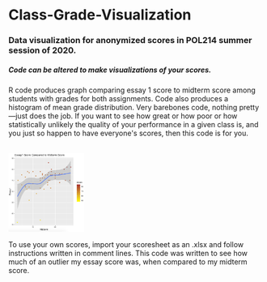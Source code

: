 # Class-Grade-Visualization
<h3>Data visualization for anonymized scores in POL214 summer session of 2020.</h3>
<h5>Code can be altered to make visualizations of your scores.</h5>
<p>R code produces graph comparing essay 1 score to midterm score among students with grades for both assignments. Code also produces a histogram of mean grade distribution. Very barebones code, nothing pretty—just does the job. If you want to see how great or how poor or how statistically unlikely the quality of your performance in a given class is, and you just so happen to have everyone's scores, then this code is for you.</p>
<br>

 <img src="https://github.com/skylarcheung/Class-Grade-Visualization/blob/master/graph.png" width="150" alt="graph of midterm VS essay1 scores">

<br>
<p>To use your own scores, import your scoresheet as an .xlsx and follow instructions written in comment lines. This code was written to see how much of an
outlier my essay score was, when compared to my midterm score.</p>

